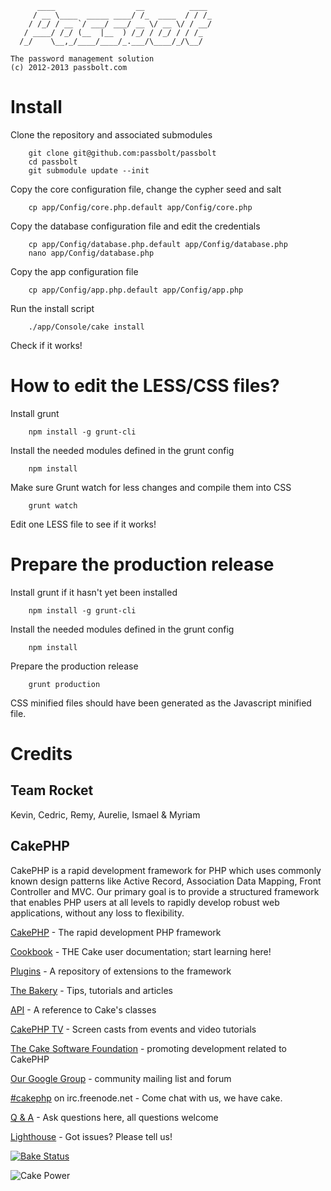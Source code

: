 	      ____                  __          ____
	     / __ \____  _____ ____/ /_  ____  / / /_
	    / /_/ / __ `/ ___/ ___/ __ \/ __ \/ / __/
	   / ____/ /_/ (__  |__  ) /_/ / /_/ / / /_
	  /_/    \__,_/____/____/_.___/\____/_/\__/
	
	The password management solution
	(c) 2012-2013 passbolt.com

Install
=========

Clone the repository and associated submodules
```
	git clone git@github.com:passbolt/passbolt
	cd passbolt
	git submodule update --init
```
Copy the core configuration file, change the cypher seed and salt
```
	cp app/Config/core.php.default app/Config/core.php
```
Copy the database configuration file and edit the credentials
```
	cp app/Config/database.php.default app/Config/database.php
	nano app/Config/database.php
```
Copy the app configuration file
```
	cp app/Config/app.php.default app/Config/app.php
```
Run the install script
```
	./app/Console/cake install
```
Check if it works!


How to edit the LESS/CSS files?
=========

Install grunt
```
	npm install -g grunt-cli
```
Install the needed modules defined in the grunt config
```
	npm install
```
Make sure Grunt watch for less changes and compile them into CSS
```
	grunt watch
```
Edit one LESS file to see if it works!

Prepare the production release
=========

Install grunt if it hasn't yet been installed
```
	npm install -g grunt-cli
```
Install the needed modules defined in the grunt config
```
	npm install
```
Prepare the production release
```
	grunt production
```
CSS minified files should have been generated as the Javascript minified file.

Credits
=========

Team Rocket
------
Kevin, Cedric, Remy, Aurelie, Ismael & Myriam


CakePHP
--------

CakePHP is a rapid development framework for PHP which uses commonly known design patterns like Active Record, Association Data Mapping, Front Controller and MVC.
Our primary goal is to provide a structured framework that enables PHP users at all levels to rapidly develop robust web applications, without any loss to flexibility.

[CakePHP](http://www.cakephp.org) - The rapid development PHP framework

[Cookbook](http://book.cakephp.org) - THE Cake user documentation; start learning here!

[Plugins](http://plugins.cakephp.org/) - A repository of extensions to the framework

[The Bakery](http://bakery.cakephp.org) - Tips, tutorials and articles

[API](http://api.cakephp.org) - A reference to Cake's classes

[CakePHP TV](http://tv.cakephp.org) - Screen casts from events and video tutorials

[The Cake Software Foundation](http://cakefoundation.org/) - promoting development related to CakePHP

[Our Google Group](http://groups.google.com/group/cake-php) - community mailing list and forum

[#cakephp](http://webchat.freenode.net/?channels=#cakephp) on irc.freenode.net - Come chat with us, we have cake.

[Q & A](http://ask.cakephp.org/) - Ask questions here, all questions welcome

[Lighthouse](http://cakephp.lighthouseapp.com/) - Got issues? Please tell us!

[![Bake Status](https://secure.travis-ci.org/cakephp/cakephp.png?branch=master)](http://travis-ci.org/cakephp/cakephp)

![Cake Power](https://raw.github.com/cakephp/cakephp/master/lib/Cake/Console/Templates/skel/webroot/img/cake.power.gif)
